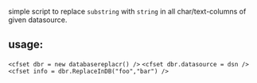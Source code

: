simple script to replace `substring` with `string` in all char/text-columns of given datasource.

## usage:
`<cfset dbr = new databasereplacr() />`
`<cfset dbr.datasource = dsn />`
`<cfset info = dbr.ReplaceInDB("foo","bar") />`
